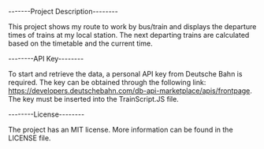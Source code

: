 

-------Project Description--------

This project shows my route to work by bus/train and displays the departure times of trains at my local station. The next departing trains are calculated based on the timetable and the current time.

--------API Key--------

To start and retrieve the data, a personal API key from Deutsche Bahn is required. The key can be obtained through the following link: https://developers.deutschebahn.com/db-api-marketplace/apis/frontpage. The key must be inserted into the TrainScript.JS file.

--------License--------

The project has an MIT license. More information can be found in the LICENSE file.